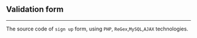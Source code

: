 ## Validation form

---
The source code of `sign up` form, using  `PHP`, `ReGex`,`MySQL`,`AJAX` technologies.

